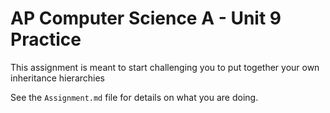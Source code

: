 # AP Computer Science A - Unit 9 Practice

This assignment is meant to start challenging you to put together your own inheritance hierarchies

See the `Assignment.md` file for details on what you are doing.